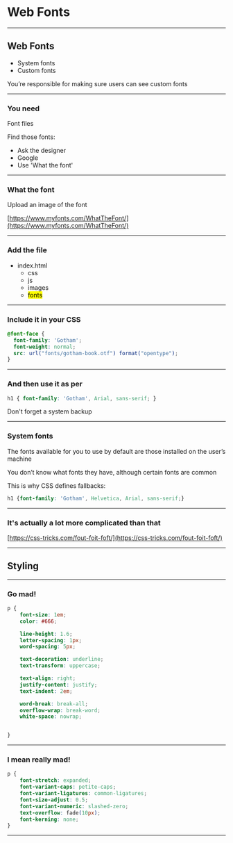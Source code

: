 # Web Fonts

---

## Web Fonts

- System fonts
- Custom fonts

You’re responsible for making sure users can see custom fonts

---

### You need

Font files

Find those fonts:
- Ask the designer
- Google
- Use 'What the font'

---

### What the font

Upload an image of the font

[https://www.myfonts.com/WhatTheFont/](https://www.myfonts.com/WhatTheFont/)

---

### Add the file

- index.html
	- css
	- js
	- images
	- <mark>fonts</mark>

---

### Include it in your CSS

```css
@font-face {
  font-family: 'Gotham';
  font-weight: normal;
  src: url("fonts/gotham-book.otf") format("opentype");
}
```

---

### And then use it as per

```css
h1 { font-family: 'Gotham', Arial, sans-serif; }
```

Don't forget a system backup

---

### System fonts

The fonts available for you to use by default are those installed on the user’s machine

You don’t know what fonts they have, although certain fonts are common

This is why CSS defines fallbacks:

```css
h1 {font-family: 'Gotham', Helvetica, Arial, sans-serif;}
```

---

### It's actually a lot more complicated than that

[https://css-tricks.com/fout-foit-foft/](https://css-tricks.com/fout-foit-foft/)

---

## Styling

---

### Go mad!

```css
p {
	font-size: 1em;
	color: #666;

	line-height: 1.6;
	letter-spacing: 1px;
	word-spacing: 5px;

	text-decoration: underline;
	text-transform: uppercase;

	text-align: right;
	justify-content: justify;
	text-indent: 2em;

	word-break: break-all;
	overflow-wrap: break-word;
	white-space: nowrap;


}
```

---

### I mean really mad!

```css
p {
	font-stretch: expanded;
	font-variant-caps: petite-caps;
	font-variant-ligatures: common-ligatures;
	font-size-adjust: 0.5;
	font-variant-numeric: slashed-zero;
	text-overflow: fade(10px);
	font-kerning: none;
}
```

---






